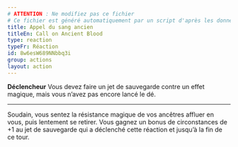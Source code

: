 ```yaml
---
# ATTENTION : Ne modifiez pas ce fichier
# Ce fichier est généré automatiquement par un script d'après les données du module Foundry VTT officiel et de sa traduction
title: Appel du sang ancien
titleEn: Call on Ancient Blood
type: reaction
typeFr: Réaction
id: 8w6esW689NNbbq3i
group: actions
layout: action
---
```

<p><strong>Déclencheur</strong> Vous devez faire un jet de sauvegarde contre un effet magique, mais vous n’avez pas encore lancé le dé.</p><hr /><p>Soudain, vous sentez la résistance magique de vos ancêtres affluer en vous, puis lentement se retirer. Vous gagnez un bonus de circonstances de +1 au jet de sauvegarde qui a déclenché cette réaction et jusqu’à la fin de ce tour.</p>
